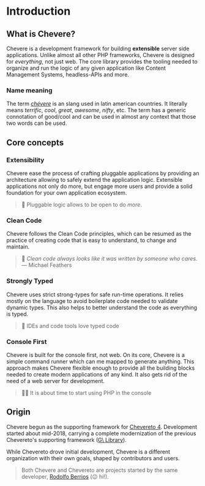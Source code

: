 # Introduction

## What is Chevere?

Chevere is a development framework for building **extensible** server side applications. Unlike almost all other PHP frameworks, Chevere is designed for *everything*, not just web. The core library provides the tooling needed to organize and run the logic of any given application like Content Management Systems, headless-APIs and more.

### Name meaning

The term *[chévere](https://en.wiktionary.org/wiki/ch%C3%A9vere)* is an slang used in latin american countries. It literally means *terrific*, *cool*, *great*, *awesome*, *nifty*, etc. The term has a generic connotation of good/cool and can be used in almost any context that those two words can be used.

## Core concepts

### Extensibility

Chevere ease the process of crafting pluggable applications by providing an architecture allowing to safely extend the application logic. Extensible applications not only do more, but engage more users and provide a solid foundation for your own application ecosystem.

> 🤯 Pluggable logic allows to be open to do *more*.

### Clean Code

Chevere follows the Clean Code principles, which can be resumed as the practice of creating code that is easy to understand, to change and maintain.

> 🧔 _Clean code always looks like it was written by someone who cares._
> ― Michael Feathers

### Strongly Typed

Chevere uses strict strong-types for safe run-time operations. It relies mostly on the language to avoid boilerplate code needed to validate dynamic types. This also helps to better understand the code as everything is typed.

> 💎 IDEs and code tools love typed code

### Console First

Chevere is built for the console first, not web. On its core, Chevere is a simple command runner which can me mapped to generate anything. This approach makes Chevere flexible enough to provide all the building blocks needed to create modern applications of any kind. It also gets rid of the need of a web server for development.

> 👨‍💻 It is about time to start using PHP in the console

## Origin

Chevere begun as the supporting framework for [Chevereto 4](https://github.com/chevereto/chevereto). Development started about mid-2018, carrying a complete modernization of the previous Chevereto's supporting framework ([G\ Library](https://g.chevereto.com/)).

While Chevereto drove initial development, Chevere is a different organization with their own goals, shaped by contributors and users.

> Both Chevere and Chevereto are projects started by the same developer, [Rodolfo Berrios](https://github.com/rodolfoberrios) (😉 hi!).
